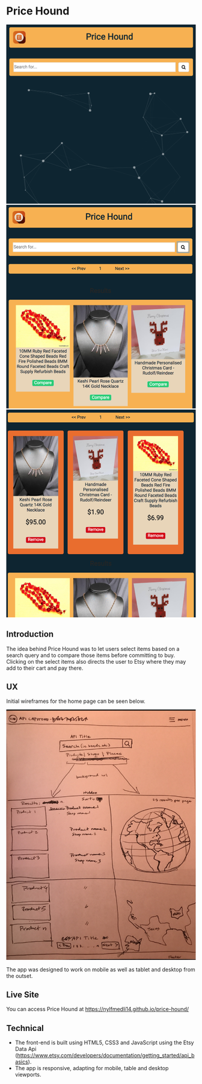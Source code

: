 # Price Hound


![Screenshots](./pics/price-hound-index.png)
![Screenshots](./pics/price-hound-beads.png)
![Screenshots](./pics/price-hound-compare-beads.png)

## Introduction
The idea behind Price Hound was to let users select items based on a search query and to compare those items before committing to buy. Clicking on the select items also directs the user to Etsy where they may add to their cart and pay there.

## UX
Initial wireframes for the home page can be seen below.

![Initial Wireframes](./pics/wireframe.png)

The app was designed to work on mobile as well as tablet and desktop from the outset.

## Live Site
You can access Price Hound at https://nylfmedli14.github.io/price-hound/

## Technical
* The front-end is built using HTML5, CSS3 and JavaScript using the Etsy Data Api (https://www.etsy.com/developers/documentation/getting_started/api_basics).
* The app is responsive, adapting for mobile, table and desktop viewports.

